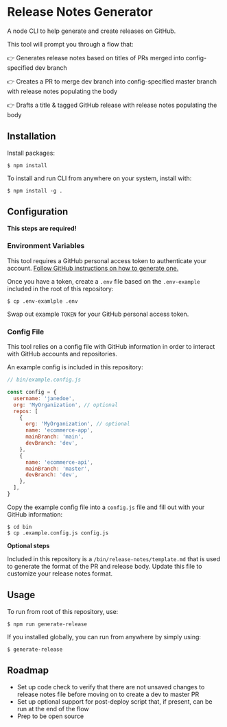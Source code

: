 # Release Notes Generator

A node CLI to help generate and create releases on GitHub.

This tool will prompt you through a flow that:

👉 Generates release notes based on titles of PRs merged into config-specified dev branch

👉 Creates a PR to merge dev branch into config-specified master branch with release notes populating the body

👉 Drafts a title & tagged GitHub release with release notes populating the body

## Installation

Install packages:

```console
$ npm install
```

To install and run CLI from anywhere on your system, install with:

```console
$ npm install -g .
```

## Configuration

**This steps are required!**

### Environment Variables

This tool requires a GitHub personal access token to authenticate your account. [Follow GitHub instructions on how to generate one.](https://docs.github.com/en/authentication/keeping-your-account-and-data-secure/managing-your-personal-access-tokens)

Once you have a token, create a `.env` file based on the `.env-example` included in the root of this repository:

```console
$ cp .env-examlple .env
```

Swap out example `TOKEN` for your GitHub personal access token.

### Config File

This tool relies on a config file with GitHub information in order to interact with GitHub accounts and repositories.

An example config is included in this repository:

```js
// bin/example.config.js

const config = {
  username: 'janedoe',
  org: 'MyOrganization', // optional
  repos: [
    {
      org: 'MyOrganization', // optional
      name: 'ecommerce-app',
      mainBranch: 'main',
      devBranch: 'dev',
    },
    {
      name: 'ecommerce-api',
      mainBranch: 'master',
      devBranch: 'dev',
    },
  ],
}
```

Copy the example config file into a `config.js` file and fill out with your GitHub information:

```console
$ cd bin
$ cp .example.config.js config.js
```

**Optional steps**

Included in this repository is a `/bin/release-notes/template.md` that is used to generate the format of the PR and release body. Update this file to customize your release notes format.

## Usage

To run from root of this repository, use:

```console
$ npm run generate-release
```

If you installed globally, you can run from anywhere by simply using:

```console
$ generate-release
```

## Roadmap

- Set up code check to verify that there are not unsaved changes to release notes file before moving on to create a dev to master PR
- Set up optional support for post-deploy script that, if present, can be run at the end of the flow
- Prep to be open source
